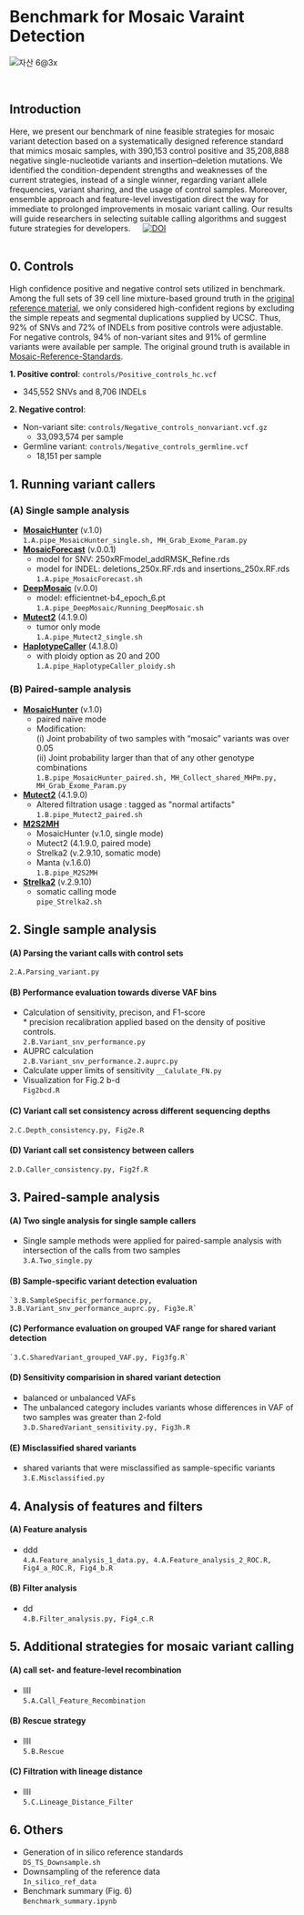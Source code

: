 Benchmark for Mosaic Varaint Detection             
==========================================
![자산 6@3x](https://user-images.githubusercontent.com/77031715/144162216-072ccbe7-0c52-4423-8610-a55547480fe1.png)

<br/>

## Introduction

Here, we present our benchmark of nine feasible strategies for mosaic variant detection based on a systematically designed reference standard that mimics mosaic samples, with 390,153 control positive and 35,208,888 negative single-nucleotide variants and insertion–deletion mutations. We identified the condition-dependent strengths and weaknesses of the current strategies, instead of a single winner, regarding variant allele frequencies, variant sharing, and the usage of control samples. Moreover, ensemble approach and feature-level investigation direct the way for immediate to prolonged improvements in mosaic variant calling. Our results will guide researchers in selecting suitable calling algorithms and suggest future strategies for developers.  
[![DOI](https://zenodo.org/badge/395906637.svg)](https://zenodo.org/badge/latestdoi/395906637)
<br/>
<br/>

## 0. Controls
High confidence positive and negative control sets utilized in benchmark. Among the full sets of 39 cell line mixture-based ground truth in the [original reference material](https://www.nature.com/articles/s41597-022-01133-8), we only considered high-confident regions by excluding the simple repeats and segmental duplications supplied by UCSC. Thus, 92% of SNVs and 72% of INDELs from positive controls were adjustable. For negative controls, 94% of non-variant sites and 91% of germline variants were available per sample. The original ground truth is available in [Mosaic-Reference-Standards](https://github.com/hiyoothere/Mosaic-Reference-Standards). 
 
 **1. Positive control**:
  `controls/Positive_controls_hc.vcf`   
   * 345,552 SNVs and 8,706 INDELs
  
 **2. Negative control**:
   * Non-variant site: 
   `controls/Negative_controls_nonvariant.vcf.gz`   
     * 33,093,574 per sample
   * Germline variant: 
   `controls/Negative_controls_germline.vcf`  
     * 18,151 per sample
    
## 1. Running variant callers

 ### (A) Single sample analysis

 * [**MosaicHunter**](http://mosaichunter.cbi.pku.edu.cn) (v.1.0)  
     `1.A.pipe_MosaicHunter_single.sh, MH_Grab_Exome_Param.py`
 * [**MosaicForecast**](https://github.com/parklab/MosaicForecast) (v.0.0.1)  
    * model for SNV: 250xRFmodel_addRMSK_Refine.rds
    * model for INDEL: deletions_250x.RF.rds and insertions_250x.RF.rds   
     `1.A.pipe_MosaicForecast.sh`   
 * [**DeepMosaic**](https://github.com/Virginiaxu/DeepMosaic) (v.0.0)  
   * model: efficientnet-b4_epoch_6.pt   
   `1.A.pipe_DeepMosaic/Running_DeepMosaic.sh`
 * [**Mutect2**](https://gatk.broadinstitute.org/hc/en-us/articles/13832655155099--Tool-Documentation-Index) (4.1.9.0)  
   * tumor only mode  
   `1.A.pipe_Mutect2_single.sh`  
 * [**HaplotypeCaller**](https://gatk.broadinstitute.org/hc/en-us/articles/360037225632-HaplotypeCaller) (4.1.8.0)  
   * with ploidy option as 20 and 200   
   `1.A.pipe_HaplotypeCaller_ploidy.sh`
    
  ### (B) Paired-sample analysis 
    
 * [**MosaicHunter**](http://mosaichunter.cbi.pku.edu.cn) (v.1.0)
   * paired naïve mode
   * Modification:  
      (i) Joint probability of two samples with “mosaic” variants was over 0.05   
      (ii) Joint probability larger than that of any other genotype combinations  
      `1.B.pipe_MosaicHunter_paired.sh, MH_Collect_shared_MHPm.py, MH_Grab_Exome_Param.py`
 * [**Mutect2**](https://gatk.broadinstitute.org/hc/en-us/articles/13832655155099--Tool-Documentation-Index) (4.1.9.0)
   * Altered filtration usage : tagged as "normal artifacts"  
   `1.B.pipe_Mutect2_paired.sh`
 * [**M2S2MH**](https://www.nature.com/articles/s41591-019-0711-0#Sec8) 
   * MosaicHunter (v.1.0, single mode)
   * Mutect2 (4.1.9.0, paired mode)
   * Strelka2 (v.2.9.10, somatic mode)
   * Manta (v.1.6.0)   
   `1.B.pipe_M2S2MH`   
 * [**Strelka2**](https://github.com/Illumina/strelka) (v.2.9.10)
   * somatic calling mode  
   `pipe_Strelka2.sh`

    
## 2. Single sample analysis

  #### (A) Parsing the variant calls with control sets  
   `2.A.Parsing_variant.py`
  #### (B) Performance evaluation towards diverse VAF bins   
   * Calculation of sensitivity, precison, and F1-score  
    * precision recalibration applied based on the density of positive controls.  
     `2.B.Variant_snv_performance.py`    
   * AUPRC calculation   
    `2.B.Variant_snv_performance.2.auprc.py`  
   * Calculate upper limits of sensitivity
    `__Calulate_FN.py`
   * Visualization for Fig.2 b-d   
    `Fig2bcd.R` 
    
  #### (C) Variant call set consistency across different sequencing depths  
    
   `2.C.Depth_consistency.py, Fig2e.R`
  
  #### (D) Variant call set consistency between callers 
   `2.D.Caller_consistency.py, Fig2f.R`
   
## 3. Paired-sample analysis

  #### (A) Two single analysis for single sample callers
   * Single sample methods were applied for paired-sample analysis with intersection of the calls from two samples   
    `3.A.Two_single.py`
  #### (B) Sample-specific variant detection evaluation 
    `3.B.SampleSpecific_performance.py, 3.B.Variant_snv_performance_auprc.py, Fig3e.R`
  #### (C) Performance evaluation on grouped VAF range for shared variant detection 
    `3.C.SharedVariant_grouped_VAF.py, Fig3fg.R`
  #### (D) Sensitivity comparision in shared variant detection
   * balanced or unbalanced VAFs 
   * The unbalanced category includes variants whose differences in VAF of two samples was greater than 2-fold 
    `3.D.SharedVariant_sensitivity.py, Fig3h.R`
  #### (E) Misclassified shared variants
   * shared variants that were misclassified as sample-specific variants   
    `3.E.Misclassified.py`

## 4. Analysis of features and filters

  #### (A) Feature analysis  
   * ddd  
   `4.A.Feature_analysis_1_data.py, 4.A.Feature_analysis_2_ROC.R, Fig4_a_ROC.R, Fig4_b.R`
  #### (B) Filter analysis 
   * dd  
   `4.B.Filter_analysis.py, Fig4_c.R`
    
## 5. Additional strategies for mosaic variant calling

#### (A) call set- and feature-level recombination  
 * llll  
 `5.A.Call_Feature_Recombination`
#### (B) Rescue strategy  
 * llll  
 `5.B.Rescue`
#### (C) Filtration with lineage distance  
 * llll  
 `5.C.Lineage_Distance_Filter`

## 6. Others
  * Generation of in silico reference standards  
   `DS_TS_Downsample.sh` 
  * Downsampling of the reference data  
   `In_silico_ref_data`  
  * Benchmark summary (Fig. 6)  
   `Benchmark_summary.ipynb`
